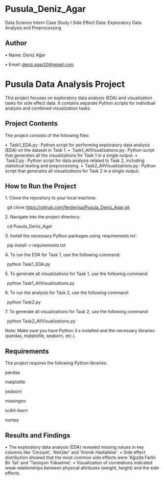 # Pusula_Deniz_Agar
Data Science Intern Case Study I Side Effect Data: Exploratory Data Analysis and Preprocessing

## Author

•⁠  ⁠Name: Deniz Ağar

•⁠  ⁠Email: deniz.agar20@gmail.com


# Pusula Data Analysis Project

This project focuses on exploratory data analysis (EDA) and visualization tasks for side effect data. It contains separate Python scripts for individual analysis and combined visualization tasks.

## Project Contents

The project consists of the following files:

•⁠  ⁠⁠ Task1_EDA.py ⁠: Python script for performing exploratory data analysis (EDA) on the dataset in Task 1.
•⁠  ⁠⁠ Task1_AllVisualizations.py ⁠: Python script that generates all the visualizations for Task 1 in a single output.
•⁠  ⁠⁠ Task2.py ⁠: Python script for data analysis related to Task 2, including statistical testing and preprocessing.
•⁠  ⁠⁠ Task2_AllVisualizations.py ⁠: Python script that generates all visualizations for Task 2 in a single output.

## How to Run the Project

1.⁠ ⁠Clone the repository to your local machine:
    
⁠     git clone https://github.com/ferdenisa/Pusula_Deniz_Agar.git
     ⁠

2.⁠ ⁠Navigate into the project directory:
    
⁠     cd Pusula_Deniz_Agar
     ⁠

3.⁠ ⁠Install the necessary Python packages using ⁠ requirements.txt ⁠:
    
⁠     pip install -r requirements.txt
     ⁠

4.⁠ ⁠To run the EDA for Task 1, use the following command:
    
⁠     python Task1_EDA.py
     ⁠

5.⁠ ⁠To generate all visualizations for Task 1, use the following command:
    
⁠     python Task1_AllVisualizations.py
     ⁠

6.⁠ ⁠To run the analysis for Task 2, use the following command:
    
⁠     python Task2.py
     ⁠

7.⁠ ⁠To generate all visualizations for Task 2, use the following command:
    
⁠     python Task2_AllVisualizations.py
     ⁠

Note: Make sure you have Python 3.x installed and the necessary libraries (pandas, matplotlib, seaborn, etc.).

## Requirements

The project requires the following Python libraries:

⁠pandas

matplotlib

seaborn

missingno

scikit-learn

numpy

## Results and Findings

•⁠  ⁠The exploratory data analysis (EDA) revealed missing values in key columns like 'Cinsiyet', 'Alerjiler' and 'Kronik Hastalıklar'.
•⁠  ⁠Side effect distribution showed that the most common side effects were 'Ağızda Farklı Bir Tat' and 'Tansiyon Yükselme'.
•⁠  ⁠Visualization of correlations indicated weak relationships between physical attributes (weight, height) and the side effects.

